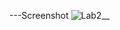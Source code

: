 ---Screenshot
![Lab2__](https://user-images.githubusercontent.com/103292060/162549793-5e1c8a37-1d22-4e22-ab08-72fadac7d78e.PNG)

